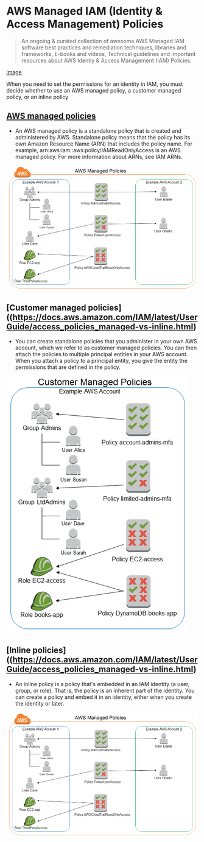 # AWS Managed IAM (Identity & Access Management) Policies

> An ongoing & curated collection of awesome AWS Managed IAM software best practices and remediation techniques, libraries and frameworks, E-books and videos, Technical guidelines and important resources about AWS Identiy & Access Management (IAM) Policies.


[image](https://github.com/paulveillard/cybersecurity-aws-managed-policies/blob/main/img/aws_iam.png)


When you need to set the permissions for an identity in IAM, you must decide whether to use an AWS managed policy, a customer managed policy, or an inline policy


## [AWS managed policies](https://docs.aws.amazon.com/IAM/latest/UserGuide/access_policies_managed-vs-inline.html)
 - An AWS managed policy is a standalone policy that is created and administered by AWS. Standalone policy means that the policy has its own Amazon Resource Name (ARN) that includes the policy name. For example, arn:aws:iam::aws:policy/IAMReadOnlyAccess is an AWS managed policy. For more information about ARNs, see IAM ARNs.

![managed](https://github.com/paulveillard/cybersecurity-aws-managed-policies/blob/main/img/policies-aws-managed-policies.diagram.png)

## [Customer managed policies]((https://docs.aws.amazon.com/IAM/latest/UserGuide/access_policies_managed-vs-inline.html)
-  You can create standalone policies that you administer in your own AWS account, which we refer to as customer managed policies. You can then attach the policies to multiple principal entities in your AWS account. When you attach a policy to a principal entity, you give the entity the permissions that are defined in the policy.

![Customer](https://github.com/paulveillard/cybersecurity-aws-managed-policies/blob/main/img/policies-customer-managed-policies.diagram.png)

## [Inline policies]((https://docs.aws.amazon.com/IAM/latest/UserGuide/access_policies_managed-vs-inline.html)
- An inline policy is a policy that's embedded in an IAM identity (a user, group, or role). That is, the policy is an inherent part of the identity. You can create a policy and embed it in an identity, either when you create the identity or later.

![Inline](https://github.com/paulveillard/cybersecurity-aws-managed-policies/blob/main/img/policies-aws-managed-policies.diagram.png)

